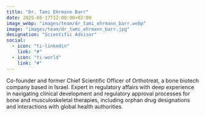 ```yaml
---
title: "Dr. Tami Ehrmann Barr"
date: 2025-08-17T12:00:00+02:00
image_webp: "images/team/dr_tami_ehrmann_barr.webp"
image: "images/team/dr_tami_ehrmann_barr.jpg"     
designation: "Scientific Advisor"
social:
  - icon: "ti-linkedin"
    link: "#"
  - icon: "ti-world"
    link: "#"
---
```


Co-founder and former Chief Scientific Officer of Orthotreat, a bone biotech company based in Israel. Expert in regulatory affairs with deep experience in navigating clinical development and regulatory approval processes for bone and musculoskeletal therapies, including orphan drug designations and interactions with global health authorities.

